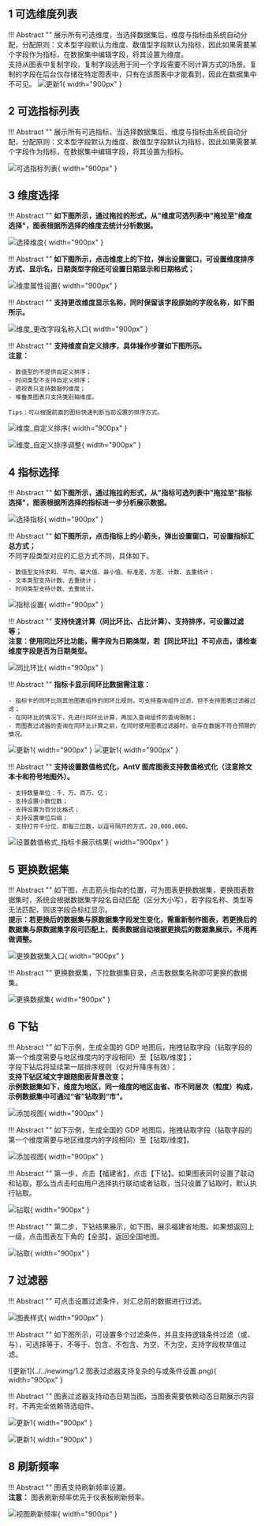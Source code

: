## 1 可选维度列表

!!! Abstract ""
    展示所有可选维度，当选择数据集后，维度与指标由系统自动分配，分配原则：文本型字段默认为维度、数值型字段默认为指标，因此如果需要某个字段作为指标，在数据集中编辑字段，将其设置为维度。  
    支持从图表中复制字段，复制字段适用于同一个字段需要不同计算方式的场景。复制的字段在后台仅存储在特定图表中，只有在该图表中才能看到，因此在数据集中不可见。
![更新1](../../newimg/1.8%20支持从图表中复制字段.png){ width="900px" }

## 2 可选指标列表

!!! Abstract ""
    展示所有可选指标，当选择数据集后，维度与指标由系统自动分配，分配原则：文本型字段默认为维度、数值型字段默认为指标，因此如果需要某个字段作为指标，在数据集中编辑字段，将其设置为指标。

![可选指标列表](../../img/view_generation/2.0指标列表.png){ width="900px" }

## 3 维度选择

!!! Abstract ""
    **如下图所示，通过拖拉的形式，从"维度可选列表中"拖拉至"维度选择"，图表根据所选择的维度去统计分析数据。**

![选择维度](../../img/view_generation/2.0选择维度.png){ width="900px" }

!!! Abstract ""
    **如下图所示，点击维度上的下拉，弹出设置窗口，可设置维度排序方式、显示名，日期类型字段还可设置日期显示和日期格式；**

![维度属性设置](../../img/view_generation/2.0维度排序.png){ width="900px" }

!!! Abstract ""
    **支持更改维度显示名称，同时保留该字段原始的字段名称，如下图所示。**

![维度_更改字段名称入口](../../img/view_generation/2.0更改维度名称.png){ width="900px" }

!!! Abstract ""
    **支持维度自定义排序，具体操作步骤如下图所示。**  
    **注意：**

    - 数值型的不提供自定义排序；
    - 时间类型不支持自定义排序；
    - 透视表只支持数据列维度；
    - 堆叠类图表只支持类别轴维度。

    Tips：可以根据前面的图标快速判断当前设置的排序方式。


![维度_自定义排序](../../img/view_generation/2.0自定义排序.png){ width="900px" }

![维度_自定义排序调整](../../img/view_generation/2.0设置自定义排序.png){ width="900px" }


## 4 指标选择

!!! Abstract ""
    **如下图所示，通过拖拉的形式，从"指标可选列表中"拖拉至"指标选择"，图表根据所选择的指标进一步分析展示数据。**

![选择指标](../../img/view_generation/2.0指标选择.png){ width="900px" }


!!! Abstract ""
    **如下图所示，点击指标上的小箭头，弹出设置窗口，可设置指标汇总方式；**  
    不同字段类型对应的汇总方式不同，具体如下。

    - 数值型支持求和、平均、最大值、最小值、标准差、方差、计数、去重统计；
    - 文本类型支持计数、去重统计；
    - 时间类型支持计数、去重统计。

![指标设置](../../img/view_generation/2.0指标汇总方式.png){ width="900px" }


!!! Abstract ""
    **支持快速计算（同比环比、占比计算）、支持排序，可设置过滤等；**  
    **注意：使用同比环比功能，需字段为日期类型，若【同比环比】不可点击，请检查维度字段是否为日期类型。**

![同比环比](../../img/view_generation/2.0指标快速计算.png){ width="900px" }

!!! Abstract ""
    **指标卡显示同环比数据需注意：**

    - 指标卡的同环比同其他图表组件的同环比规则，可支持查询组件过滤，但不支持图表过滤器过滤；
    - 在同环比的情况下，先进行同环比计算，再加入查询组件的查询限制；
    - 而图表过滤器的查询在同环比计算之前，在同时使用图表过滤器时，会存在数据不符合预期的情况。

![更新1](../../newimg/1.9%20%20指标卡支持显示同环比数据1.png){ width="900px" }
![更新1](../../newimg/1.9%20%20指标卡支持显示同环比数据2.png){ width="900px" }

!!! Abstract ""
    **支持设置数值格式化，AntV 图库图表支持数值格式化（注意除文本卡和符号地图外）。**

    - 支持数量单位：千、万、百万、亿；
    - 支持设置小数位数；
    - 支持设置为百分比格式；
    - 支持设置单位后缀；
    - 支持打开千分位，即每三位数，以逗号隔开的方式，20,000,000。

![设置数值格式_指标卡展示结果](../../img/view_generation/2.0数值格式设置.png){ width="900px" }

## 5 更换数据集

!!! Abstract ""
    如下图，点击箭头指向的位置，可为图表更换数据集，更换图表数据集时，系统会根据数据集字段名自动匹配（区分大小写），若字段名称、类型等无法匹配，则该字段会标红显示。  
    **提示：若更换后的数据集与原数据集字段发生变化，需重新制作图表，若更换后的数据集与原数据集字段可匹配上，图表数据自动根据更换后的数据集展示，不用再做调整。**

![更换数据集入口](../../img/view_generation/2.0更换数据集.png){ width="900px" }

!!! Abstract ""
    更换数据集，下拉数据集目录，点击数据集名称即可更换的数据集。

![更换数据集](../../img/view_generation/2.0成功更换数据集.png){ width="900px" }

## 6 下钻

!!! Abstract ""
    如下示例，生成全国的 GDP 地图后，拖拽钻取字段（钻取字段的第一个维度需要与地区维度内的字段相同）至【钻取/维度】；  
    字段下钻后将延续第一层排序规则（仅对升降序有效）；  
    **支持下钻区域文字跟随图表背景改变；**  
    **示例数据集如下，维度为地区，同一维度的地区由省、市不同层次（粒度）构成，示例数据集中可通过“省”钻取到“市”。**

![添加视图](../../img/view_generation/2.0数据明细.png){ width="900px" }

!!! Abstract ""
    如下示例，生成全国的 GDP 地图后，拖拽钻取字段（钻取字段的第一个维度需要与地区维度内的字段相同）至【钻取/维度】。

![添加视图](../../img/view_generation/2.0设置钻取.png){ width="900px" }

!!! Abstract ""
    第一步，点击【福建省】，点击【下钻】。如果图表同时设置了联动和钻取，那么当点击时由用户选择执行联动或者钻取，当只设置了钻取时，默认执行钻取。

![钻取](../../img/view_generation/2.0点击下钻.png){ width="900px" }

!!! Abstract ""
    第二步，下钻结果展示，如下图，展示福建省地图。如果想返回上一级，点击图表左下角的【全部】，返回全国地图。

![钻取](../../img/view_generation/2.0下钻结果.png){ width="900px" }


## 7 过滤器

!!! Abstract ""
    可点击设置过滤条件，对汇总前的数据进行过滤。

![图表样式](../../img/view_generation/仪表板过滤器.png){ width="900px" }

!!! Abstract ""
    如下图所示，可设置多个过滤条件，并且支持逻辑条件过滤（或、与），可选择等于、不等于、包含、不包含、为空、不为空，支持字段枚举值过滤。

![更新1](../../newimg/1.2 图表过滤器支持复杂的与或条件设置.png){ width="900px" }


!!! Abstract ""
    图表过滤器支持动态日期当图，当图表需要依赖动态日期展示内容时，不再完全依赖筛选组件。

![更新1](../../newimg/1.8%20图表过滤器支持动态日期1.png){ width="900px" }

![更新1](../../newimg/1.8%20图表过滤器支持动态日期2.png){ width="900px" }

## 8 刷新频率

!!! Abstract ""
    图表支持刷新频率设置。  
    **注意：** 图表刷新频率优先于仪表板刷新频率。

![视图刷新频率](../../img/view_generation/2.0设置刷新频率1.png){ width="900px" }
